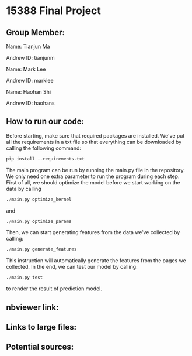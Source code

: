 # 15388 Final Project

## Group Member:

Name: Tianjun Ma

Andrew ID: tianjunm

Name: Mark Lee

Andrew ID: marklee

Name: Haohan Shi

Andrew ID: haohans

## How to run our code:
Before starting, make sure that required packages are installed. We've put all the requirements in a txt file so that everything can be downloaded by calling the following command:
```python
pip install --requirements.txt
```
The main program can be run by running the main.py file in the repository. We only need one extra parameter to run the program during each step. 
First of all, we should optimize the model before we start working on the data by calling
```python
./main.py optimize_kernel
```
and
```python
./main.py optimize_params
```
Then, we can start generating features from the data we’ve collected by calling:
```python
./main.py generate_features
```

This instruction will automatically generate the features from the pages we collected.
In the end, we can test our model by calling:
```python
./main.py test
```
to render the result of prediction model.

## nbviewer link:

## Links to large files:

## Potential sources:


